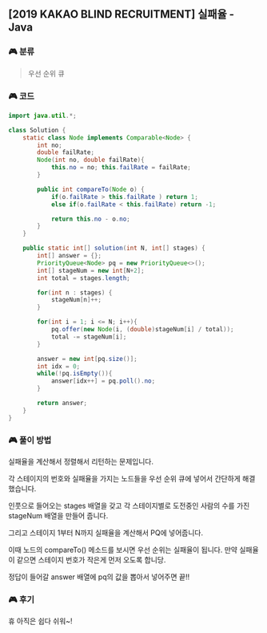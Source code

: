 ## [2019 KAKAO BLIND RECRUITMENT] 실패율 - Java

###    :video_game: ​분류

> 우선 순위 큐



###  :video_game: 코드

```java
import java.util.*;

class Solution {
    static class Node implements Comparable<Node> {
        int no;
        double failRate;
        Node(int no, double failRate){
            this.no = no; this.failRate = failRate;
        }

        public int compareTo(Node o) {
            if(o.failRate > this.failRate ) return 1;
            else if(o.failRate < this.failRate) return -1;

            return this.no - o.no;
        }
    }

    public static int[] solution(int N, int[] stages) {
        int[] answer = {};
        PriorityQueue<Node> pq = new PriorityQueue<>();
        int[] stageNum = new int[N+2];
        int total = stages.length;

        for(int n : stages) {
            stageNum[n]++;
        }

        for(int i = 1; i <= N; i++){
            pq.offer(new Node(i, (double)stageNum[i] / total));
            total -= stageNum[i];
        }

        answer = new int[pq.size()];
        int idx = 0;
        while(!pq.isEmpty()){
            answer[idx++] = pq.poll().no;
        }

        return answer;
    }
}
```



### :video_game: ​풀이 방법

실패율을 계산해서 정렬해서 리턴하는 문제입니다.

각 스테이지의 번호와 실패율을 가지는 노드들을 우선 순위 큐에 넣어서 간단하게 해결했습니다.



인풋으로 들어오는 stages 배열을 갖고 각 스테이지별로 도전중인 사람의 수를 가진 stageNum 배열을 만들어 줍니다.

그리고 스테이지 1부터 N까지 실패율을 계산해서 PQ에 넣어줍니다.

 

이때 노드의 compareTo() 메소드를 보시면 우선 순위는 실패율이 됩니다. 만약 실패율이 같으면 스테이지 번호가 작은게 먼저 오도록 합니당.

정답이 들어갈 answer 배열에 pq의 값을 뽑아서 넣어주면 끝!!



###  :video_game: 후기

휴 아직은 쉽다 쉬워~!